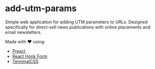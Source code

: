 # add-utm-params

Simple web application for adding UTM parameters to URLs. Designed specifically for
direct-sell news publications with online placements and email newsletters.

Made with ♥ using:

- [Preact](https://preactjs.com/)
- [React Hook Form](https://react-hook-form.com/)
- [TerminalCSS](https://terminalcss.xyz/)